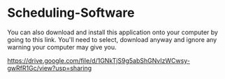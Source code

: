 # Scheduling-Software

You can also download and install this application onto your computer by going to this link.  You'll need to select, download anyway and ignore any warning your computer may give you.

https://drive.google.com/file/d/1GNkTjS9g5abShGNvIzWCwsy-gwRfR1Gc/view?usp=sharing
